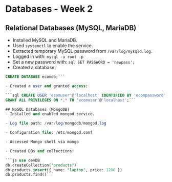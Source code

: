 # Databases - Week 2

## Relational Databases (MySQL, MariaDB)

- Installed MySQL and MariaDB.
- Used `systemctl` to enable the service.
- Extracted temporary MySQL password from `/var/log/mysqld.log`.
- Logged in with: `mysql -u root -p`
- Set a new password with:
  ```sql SET PASSWORD = 'newpass';```
- Created a database:

```sql
CREATE DATABASE ecomdb;```

- Created a user and granted access:

```sql CREATE USER 'ecomuser'@'localhost' IDENTIFIED BY 'ecompassword';
GRANT ALL PRIVILEGES ON *.* TO 'ecomuser'@'localhost';```

## NoSQL Databases (MongoDB)
- Installed and enabled mongod service.

- Log file path: /var/log/mongodb/mongod.log

- Configuration file: /etc/mongod.conf

- Accessed Mongo shell via mongo

- Created DBs and collections:

```js use devDB
db.createCollection("products")
db.products.insert({ name: "laptop", price: 1200 })
db.products.find()```

